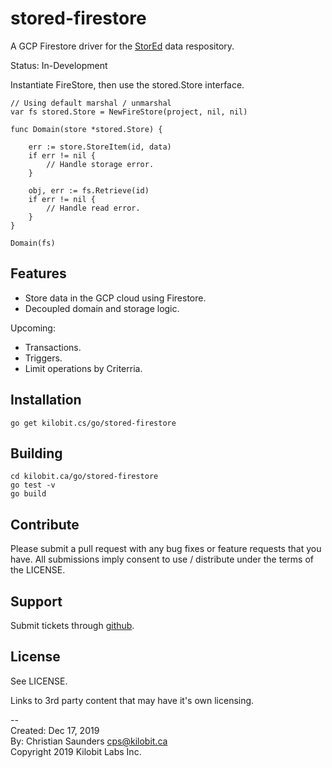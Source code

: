 stored-firestore
================

A GCP Firestore driver for the [StorEd](https://kilobit.ca/go/stored)
data respository.

Status: In-Development

Instantiate FireStore, then use the stored.Store interface.

```{.go}
// Using default marshal / unmarshal
var fs stored.Store = NewFireStore(project, nil, nil)

func Domain(store *stored.Store) {

	err := store.StoreItem(id, data)
	if err != nil {
		// Handle storage error.
	}

	obj, err := fs.Retrieve(id)
	if err != nil {
		// Handle read error.
	}
}

Domain(fs)
```

Features
--------

- Store data in the GCP cloud using Firestore.
- Decoupled domain and storage logic.

Upcoming:
- Transactions.
- Triggers.
- Limit operations by Criterria.

Installation
------------

```{.bash}
go get kilobit.cs/go/stored-firestore
```

Building
--------

```{.bash}
cd kilobit.ca/go/stored-firestore
go test -v
go build
```

Contribute
----------

Please submit a pull request with any bug fixes or feature requests
that you have.  All submissions imply consent to use / distribute
under the terms of the LICENSE.

Support
-------

Submit tickets through [github](https://github.com/kilobit/stored-firestore).

License
-------

See LICENSE.

Links to 3rd party content that may have it's own licensing.

--  
Created: Dec 17, 2019  
By: Christian Saunders <cps@kilobit.ca>  
Copyright 2019 Kilobit Labs Inc.  
